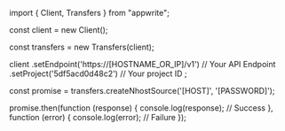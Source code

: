 import { Client, Transfers } from "appwrite";

const client = new Client();

const transfers = new Transfers(client);

client
    .setEndpoint('https://[HOSTNAME_OR_IP]/v1') // Your API Endpoint
    .setProject('5df5acd0d48c2') // Your project ID
;

const promise = transfers.createNhostSource('[HOST]', '[PASSWORD]');

promise.then(function (response) {
    console.log(response); // Success
}, function (error) {
    console.log(error); // Failure
});